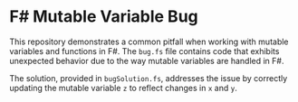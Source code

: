 # F# Mutable Variable Bug

This repository demonstrates a common pitfall when working with mutable variables and functions in F#. The `bug.fs` file contains code that exhibits unexpected behavior due to the way mutable variables are handled in F#.

The solution, provided in `bugSolution.fs`, addresses the issue by correctly updating the mutable variable `z` to reflect changes in `x` and `y`.